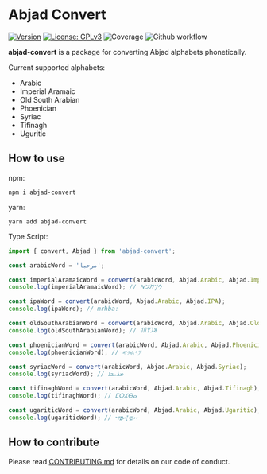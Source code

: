 # Abjad Convert

[![Version](https://img.shields.io/badge/version-0.6.0-blue.svg)](https://github.com/amerharb/abjad/tree/abjad-convert/version/0.6.0)
[![License: GPLv3](https://img.shields.io/badge/License-ISC-blue.svg)](https://opensource.org/licenses/ISC)
![Coverage](https://raw.githubusercontent.com/amerharb/abjad/abjad-convert/version/0.6.0/packages/abjad-convert/badges/coverage.svg)
![Github workflow](https://github.com/amerharb/abjad/actions/workflows/lint-test.yaml/badge.svg?branch=abjad-convert/version/0.6.0)

**abjad-convert** is a package for converting Abjad alphabets phonetically.

Current supported alphabets:
- Arabic
- Imperial Aramaic
- Old South Arabian
- Phoenician
- Syriac
- Tifinagh
- Uguritic

## How to use
npm:
```shell
npm i abjad-convert
```

yarn:
```shell
yarn add abjad-convert
```

Type Script:
```js
import { convert, Abjad } from 'abjad-convert';

const arabicWord = 'مرحبا';

const imperialAramaicWord = convert(arabicWord, Abjad.Arabic, Abjad.ImperialAramaic);
console.log(imperialAramaicWord); // 𐡌𐡓𐡇𐡁𐡀

const ipaWord = convert(arabicWord, Abjad.Arabic, Abjad.IPA);
console.log(ipaWord); // mrħbaː

const oldSouthArabianWord = convert(arabicWord, Abjad.Arabic, Abjad.OldSouthArabian);
console.log(oldSouthArabianWord); // 𐩣𐩧𐩢𐩨𐩡

const phoenicianWord = convert(arabicWord, Abjad.Arabic, Abjad.Phoenician);
console.log(phoenicianWord); // 𐤌𐤓𐤇𐤁𐤀

const syriacWord = convert(arabicWord, Abjad.Arabic, Abjad.Syriac);
console.log(syriacWord); // ܡܪܚܒܐ

const tifinaghWord = convert(arabicWord, Abjad.Arabic, Abjad.Tifinagh);
console.log(tifinaghWord); // ⵎⵔⵃⴱⴰ

const ugariticWord = convert(arabicWord, Abjad.Arabic, Abjad.Ugaritic);
console.log(ugariticWord); // 𐎎𐎗𐎈𐎁𐎀
```
## How to contribute
Please read [CONTRIBUTING.md](CONTRIBUTING.md) for details on our code of conduct.
